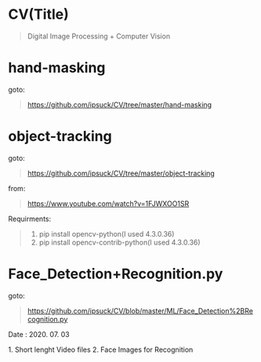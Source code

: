 # CV(Title)
> Digital Image Processing + Computer Vision



# hand-masking
goto:
> https://github.com/ipsuck/CV/tree/master/hand-masking




# object-tracking
goto:
> https://github.com/ipsuck/CV/tree/master/object-tracking

from: 
> https://www.youtube.com/watch?v=1FJWXOO1SR

Requirments:
> 1. pip install opencv-python(I used 4.3.0.36)
> 2. pip install opencv-contrib-python(I used 4.3.0.36)

# Face_Detection+Recognition.py
goto:
> https://github.com/ipsuck/CV/blob/master/ML/Face_Detection%2BRecognition.py

Date : 2020. 07. 03

<Usage>
1. Short lenght Video files
2. Face Images for Recognition

